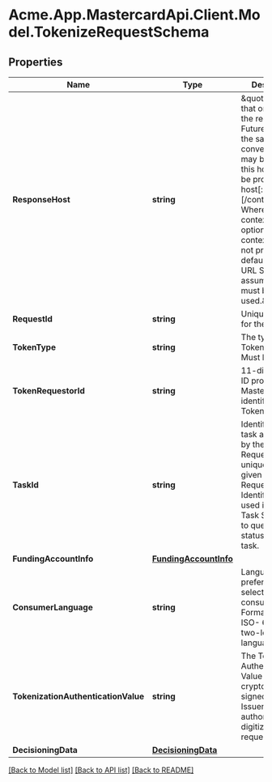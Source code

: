 # Acme.App.MastercardApi.Client.Model.TokenizeRequestSchema

## Properties

Name | Type | Description | Notes
------------ | ------------- | ------------- | -------------
**ResponseHost** | **string** | \&quot;The host that originated the request. Future calls in the same conversation may be routed to this host. Must be provided as: host[:port][/contextRoot] Where port and contextRoot are optional. If contextRoot is not provided, the default (per the URL Scheme) is assumed and must be used.\&quot;  | [optional] 
**RequestId** | **string** | Unique identifier for the request.  | [optional] 
**TokenType** | **string** | The type of Token requested. Must be CLOUD  | 
**TokenRequestorId** | **string** | 11-digit numeric ID provided by Mastercard that identifies the Token Requestor.  | 
**TaskId** | **string** | Identifier for this task as assigned by the Token Requestor, unique across a given Token Requestor Identifier. May be used in the Get Task Status API to query the status of this task.  | 
**FundingAccountInfo** | [**FundingAccountInfo**](FundingAccountInfo.md) |  | 
**ConsumerLanguage** | **string** | Language preference selected by the consumer. Formatted as an ISO- 639-1 two-letter language code.  | [optional] 
**TokenizationAuthenticationValue** | **string** | The Tokenization Authentication Value (TAV) as cryptographically signed by the Issuer to authorize this digitization request.  | [optional] 
**DecisioningData** | [**DecisioningData**](DecisioningData.md) |  | [optional] 

[[Back to Model list]](../README.md#documentation-for-models) [[Back to API list]](../README.md#documentation-for-api-endpoints) [[Back to README]](../README.md)

